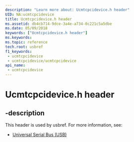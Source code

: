 ```yaml
---
description: "Learn more about: Ucmtcpcidevice.h header"
UID: NA:ucmtcpcidevice
title: Ucmtcpcidevice.h header
ms.assetid: db4cb714-9dce-3a4e-a734-0c221c5a5dbe
ms.date: 05/09/2018
keywords: ["Ucmtcpcidevice.h header"]
ms.keywords: 
ms.topic: reference
tech.root: usbref
f1_keywords:
 - ucmtcpcidevice
 - ucmtcpcidevice/ucmtcpcidevice
api_name:
 - ucmtcpcidevice
---
```


# Ucmtcpcidevice.h header


## -description

This header is used by usbref. For more information, see:

- [Universal Serial Bus (USB)](../_usbref/index.md)


